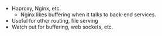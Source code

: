 - Haproxy, Nginx, etc.
	- Nginx likes buffering when it talks to back-end services.
- Useful for other routing, file serving
- Watch out for buffering, web sockets, etc.